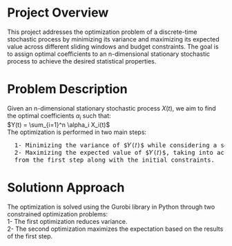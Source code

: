 # Project Overview
This project addresses the optimization problem of a discrete-time stochastic process by minimizing its variance and maximizing its expected value across different sliding windows and budget constraints. The goal is to assign optimal coefficients to an n-dimensional stationary stochastic process to achieve the desired statistical properties. 

# Problem Description
Given an n-dimensional stationary stochastic process $X(t)$, we aim to find the optimal coefficients $\alpha_i$ such that:<br>
$Y(t) = \sum_{i=1}^n \alpha_i X_i(t)$<br>
The optimization is performed in two main steps:<br>
<pre>
  1- Minimizing the variance of $𝑌(𝑡)$ while considering a set of constraints.
  2- Maximizing the expected value of $𝑌(𝑡)$, taking into account the minimized variance 
  from the first step along with the initial constraints.
</pre>

# Solutionn Approach
The optimization is solved using the Gurobi library in Python through two constrained optimization problems:
<br    />1- The first optimization reduces variance.
<br    />2- The second optimization maximizes the expectation based on the results of the first step.
